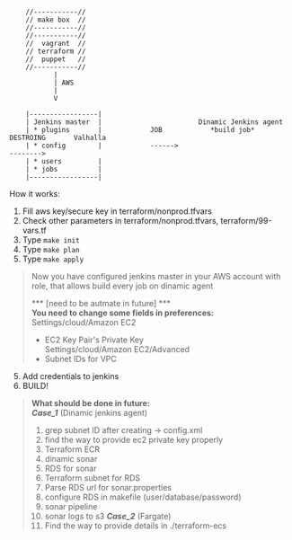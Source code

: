
        //-----------//
        // make box  //
        //-----------//
        //-----------//
        //  vagrant  //
        // terraform //
        //  puppet   //
        //-----------//
               | 
               | AWS
               | 
               V
            
        |-----------------|
        | Jenkins master  |                        Dinamic Jenkins agent
        | * plugins       |            JOB            *build job*                    DESTROING       Valhalla
        | * config        |            ------>                                       -------->       
        | * users         |
        | * jobs          |
        |-----------------|



How it works:
1. Fill aws key/secure key in  terraform/nonprod.tfvars
2. Check other parameters in terraform/nonprod.tfvars, terraform/99-vars.tf
2. Type `make init`
3. Type `make plan`
4. Type `make apply`

> Now you have configured jenkins master in your AWS account with role, that allows build every job on dinamic agent
>
> *** [need to be autmate in future] ***<br/>
> **You need to change some fields in preferences:**<br/>
> Settings/cloud/Amazon EC2<br/>
> * EC2 Key Pair's Private Key <br/>
> Settings/cloud/Amazon EC2/Advanced<br/>
> * Subnet IDs for VPC

5. Add credentials to jenkins
6. BUILD! 

> **What should be done in future:**<br/>
>         ***Case_1*** (Dinamic jenkins agent)<br/>
> 1. grep subnet ID after creating -> config.xml
> 2. find the way to provide ec2 private key properly
> 3. Terraform ECR
> 4. dinamic sonar
> 5. RDS for sonar
> 6. Terraform subnet for RDS
> 7. Parse RDS url for sonar.properties
> 8. configure RDS in makefile (user/database/password)
> 9. sonar pipeline
> 10. sonar logs to s3
>         ***Case_2*** (Fargate) <br/>
> 1. Find the way to provide details in ./terraform-ecs
